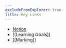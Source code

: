 ```yaml
---
excludeFromExplorer: true
title: Key Links
---
```


- [Notion](https://notion.so)
- [[Learning Goals]]
- [[Marking]]
